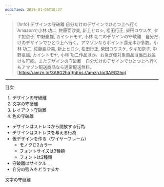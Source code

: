 ```yaml
---
modified: 2025-01-05T18:37
---
```

  

  

> [!info] デザインの守破離 自分だけのデザインでひとつ上へ行く  
> Amazonで小林 功二, 佐藤亜沙美, 新上ヒロシ, 松田行正, 柴田ユウスケ, タキ加奈子, 中野豪雄, カイシトモヤ, 小林 功二のデザインの守破離　自分だけのデザインでひとつ上へ行く。アマゾンならポイント還元本が多数。小林 功二, 佐藤亜沙美, 新上ヒロシ, 松田行正, 柴田ユウスケ, タキ加奈子, 中野豪雄, カイシトモヤ, 小林 功二作品ほか、お急ぎ便対象商品は当日お届けも可能。またデザインの守破離　自分だけのデザインでひとつ上へ行くもアマゾン配送商品なら通常配送無料。  
> [https://amzn.to/3A9G2hq](https://amzn.to/3A9G2hq)  

  

---

目次

1. デザインの守破離
2. 文字の守破離
3. レイアウト守破離
4. 色の守破離

  

  

- デザインはストレスから開放する行為
- デザインはストレスを与える行為
- 仮デザインを作る（ワイヤーフレーム）
    - モノクロ2カラー
    - フォントサイズは3種類
    - フォントは2種類
- 守破離はサイクル
- 自分の強みをどうするか

  

文字の守破離